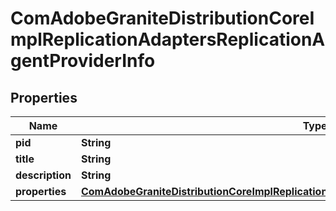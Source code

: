 

# ComAdobeGraniteDistributionCoreImplReplicationAdaptersReplicationAgentProviderInfo

## Properties

Name | Type | Description | Notes
------------ | ------------- | ------------- | -------------
**pid** | **String** |  |  [optional]
**title** | **String** |  |  [optional]
**description** | **String** |  |  [optional]
**properties** | [**ComAdobeGraniteDistributionCoreImplReplicationAdaptersReplicationAgentProviderProperties**](ComAdobeGraniteDistributionCoreImplReplicationAdaptersReplicationAgentProviderProperties.md) |  |  [optional]



